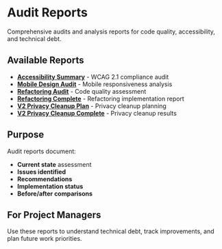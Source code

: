# Audit Reports

Comprehensive audits and analysis reports for code quality, accessibility, and technical debt.

## Available Reports

- **[Accessibility Summary](accessibility-summary.md)** - WCAG 2.1 compliance audit
- **[Mobile Design Audit](mobile-design-audit.md)** - Mobile responsiveness analysis
- **[Refactoring Audit](refactoring-audit.md)** - Code quality assessment
- **[Refactoring Complete](refactoring-complete.md)** - Refactoring implementation report
- **[V2 Privacy Cleanup Plan](v2-privacy-cleanup-plan.md)** - Privacy cleanup planning
- **[V2 Privacy Cleanup Complete](v2-privacy-cleanup-complete.md)** - Privacy cleanup results

## Purpose

Audit reports document:
- **Current state** assessment
- **Issues identified**
- **Recommendations**
- **Implementation status**
- **Before/after comparisons**

## For Project Managers

Use these reports to understand technical debt, track improvements, and plan future work priorities.
